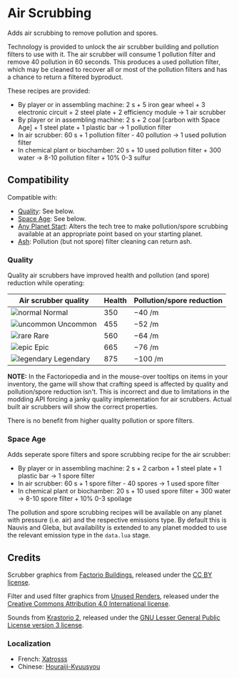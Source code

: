 # Air Scrubbing

Adds air scrubbing to remove pollution and spores.

Technology is provided to unlock the air scrubber building and pollution filters to use with it. The air scrubber will consume 1 pollution filter and remove 40 pollution in 60 seconds. This produces a used pollution filter, which may be cleaned to recover all or most of the pollution filters and has a chance to return a filtered byproduct.

These recipes are provided:

* By player or in assembling machine: 2 s + 5 iron gear wheel + 3 electronic circuit + 2 steel plate + 2 efficiency module → 1 air scrubber
* By player or in assembling machine: 2 s + 2 coal [carbon with Space Age] + 1 steel plate + 1 plastic bar → 1 pollution filter
* In air scrubber: 60 s + 1 pollution filter - 40 pollution → 1 used pollution filter
* In chemical plant or biochamber: 20 s + 10 used pollution filter + 300 water → 8-10 pollution filter + 10% 0-3 sulfur

## Compatibility

Compatible with:

* [Quality](https://factorio.com/space-age/overview): See below.
* [Space Age](https://factorio.com/space-age/overview): See below.
* [Any Planet Start](https://mods.factorio.com/mod/any-planet-start): Alters the tech tree to make pollution/spore scrubbing available at an appropriate point based on your starting planet.
* [Ash](https://mods.factorio.com/mod/atan-ash): Pollution (but not spore) filter cleaning can return ash.

### Quality

Quality air scrubbers have improved health and pollution (and spore) reduction while operating:

| Air scrubber quality                                                                                            | Health | Pollution/spore reduction |
| --------------------------------------------------------------------------------------------------------------- | ------ | ------------------------- |
| ![normal](https://wiki.factorio.com/images/thumb/Quality_normal.png/15px-Quality_normal.png) Normal             | 350    | −40 /m                    |
| ![uncommon](https://wiki.factorio.com/images/thumb/Quality_uncommon.png/15px-Quality_uncommon.png) Uncommon     | 455    | −52 /m                    |
| ![rare](https://wiki.factorio.com/images/thumb/Quality_rare.png/15px-Quality_rare.png) Rare                     | 560    | −64 /m                    |
| ![epic](https://wiki.factorio.com/images/thumb/Quality_epic.png/15px-Quality_epic.png) Epic                     | 665    | −76 /m                    |
| ![legendary](https://wiki.factorio.com/images/thumb/Quality_legendary.png/15px-Quality_legendary.png) Legendary | 875    | −100 /m                   |

**NOTE:** In the Factoriopedia and in the mouse-over tooltips on items in your inventory, the game will show that crafting speed is affected by quality and pollution/spore reduction isn't. This is incorrect and due to limitations in the modding API forcing a janky quality implementation for air scrubbers. Actual built air scrubbers will show the correct properties.

There is no benefit from higher quality pollution or spore filters.

### Space Age

Adds seperate spore filters and spore scrubbing recipe for the air scrubber:

* By player or in assembling machine: 2 s + 2 carbon + 1 steel plate + 1 plastic bar → 1 spore filter
* In air scrubber: 60 s + 1 spore filter - 40 spores → 1 used spore filter
* In chemical plant or biochamber: 20 s + 10 used spore filter + 300 water → 8-10 spore filter + 10% 0-3 spoilage

The pollution and spore scrubbing recipes will be available on any planet with pressure (i.e. air) and the respective emissions type. By default this is Nauvis and Gleba, but availability is extended to any planet modded to use the relevant emission type in the `data.lua` stage.

## Credits

Scrubber graphics from [Factorio Buildings](https://www.figma.com/proto/y1IQG08ZG2jIeJ5sTyF4MP/Factorio-Buildings), released under the [CC BY license](https://creativecommons.org/licenses/by/4.0/).

Filter and used filter graphics from [Unused Renders](https://github.com/malcolmriley/unused-renders), released under the [Creative Commons Attribution 4.0 International license](https://creativecommons.org/licenses/by/4.0/).

Sounds from [Krastorio 2](https://mods.factorio.com/mod/Krastorio2), released under the [GNU Lesser General Public License version 3 license](https://opensource.org/license/lgpl-3.0).

### Localization

* French: [Xatrosss](https://mods.factorio.com/user/Xatrosss)
* Chinese: [Houraiji-Kyuusyou](https://github.com/Houraiji-Kyuusyou)
